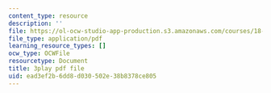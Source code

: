 ```yaml
---
content_type: resource
description: ''
file: https://ol-ocw-studio-app-production.s3.amazonaws.com/courses/18-02-multivariable-calculus-fall-2007/ead3ef2b6dd8d030502e38b8378ce805_PnPIqh7Frlw.pdf
file_type: application/pdf
learning_resource_types: []
ocw_type: OCWFile
resourcetype: Document
title: 3play pdf file
uid: ead3ef2b-6dd8-d030-502e-38b8378ce805
---
```

